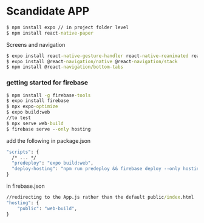 # Scandidate APP

```bat
$ npm install expo // in project folder level
$ npm install react-native-paper 
```
Screens and navigation
```bat
$ expo install react-native-gesture-handler react-native-reanimated react-native-screens react-native-safe-area-context @react-native-community/masked-view
$ expo install @react-navigation/native @react-navigation/stack
$ npm install @react-navigation/bottom-tabs
```

### getting started for firebase
```bat
$ npm install -g firebase-tools
$ expo install firebase
$ npx expo-optimize
$ expo build:web
//to test  
$ npx serve web-build 
$ firebase serve --only hosting
```

add the following in package.json
```bat
"scripts": {
  /* ... */
  "predeploy": "expo build:web",
  "deploy-hosting": "npm run predeploy && firebase deploy --only hosting",
}
```

in firebase.json
```bat
//redirecting to the App.js rather than the default public/index.html
"hosting": {
    "public": "web-build",
}
```
